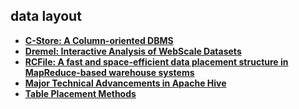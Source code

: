 ## data layout

- **[C-Store: A Column-oriented DBMS][cstore]**
- **[Dremel: Interactive Analysis of WebScale Datasets][dremel]**
- **[RCFile: A fast and space-efficient data placement structure in MapReduce-based warehouse systems][rcfile]**
- **[Major Technical Advancements in Apache Hive][orc]**
- **[Table Placement Methods][tpm]**

[cstore]: c-store.md
[dremel]: dremel.md
[rcfile]: rcfile.md
[orc]: orc.md
[tpm]: table-placement-methods.md